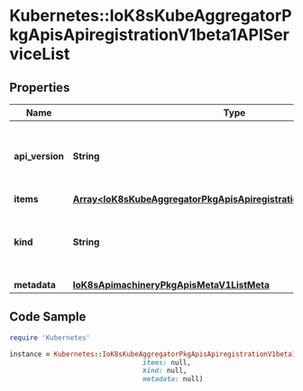 # Kubernetes::IoK8sKubeAggregatorPkgApisApiregistrationV1beta1APIServiceList

## Properties

Name | Type | Description | Notes
------------ | ------------- | ------------- | -------------
**api_version** | **String** | APIVersion defines the versioned schema of this representation of an object. Servers should convert recognized schemas to the latest internal value, and may reject unrecognized values. More info: https://git.k8s.io/community/contributors/devel/sig-architecture/api-conventions.md#resources | [optional] 
**items** | [**Array&lt;IoK8sKubeAggregatorPkgApisApiregistrationV1beta1APIService&gt;**](IoK8sKubeAggregatorPkgApisApiregistrationV1beta1APIService.md) |  | 
**kind** | **String** | Kind is a string value representing the REST resource this object represents. Servers may infer this from the endpoint the client submits requests to. Cannot be updated. In CamelCase. More info: https://git.k8s.io/community/contributors/devel/sig-architecture/api-conventions.md#types-kinds | [optional] 
**metadata** | [**IoK8sApimachineryPkgApisMetaV1ListMeta**](IoK8sApimachineryPkgApisMetaV1ListMeta.md) |  | [optional] 

## Code Sample

```ruby
require 'Kubernetes'

instance = Kubernetes::IoK8sKubeAggregatorPkgApisApiregistrationV1beta1APIServiceList.new(api_version: null,
                                 items: null,
                                 kind: null,
                                 metadata: null)
```


